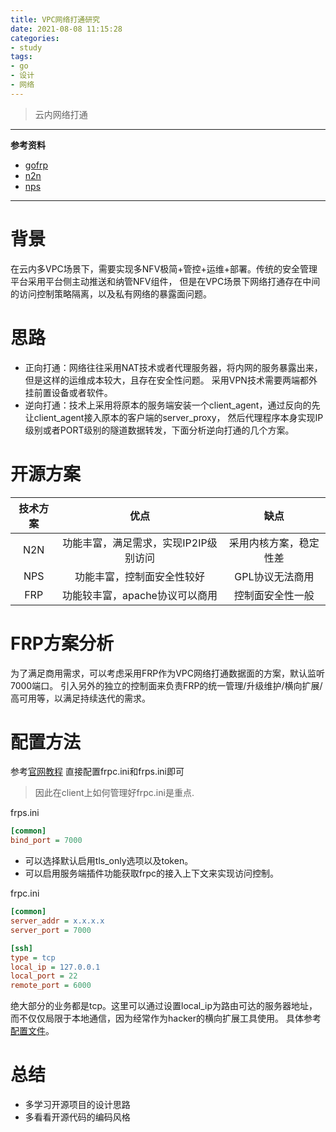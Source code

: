 ```yaml
---
title: VPC网络打通研究
date: 2021-08-08 11:15:28
categories:
- study
tags:
- go
- 设计
- 网络
---
```


> 云内网络打通

<!--more-->
--- 
**参考资料**
- [gofrp](https://gofrp.org/docs/ "frp")
- [n2n](https://github.com/ntop/n2n "n2n")
- [nps](https://github.com/ehang-io/nps/blob/master/README_zh.md "nps")
---

# 背景

在云内多VPC场景下，需要实现多NFV极简+管控+运维+部署。传统的安全管理平台采用平台侧主动推送和纳管NFV组件， 但是在VPC场景下网络打通存在中间的访问控制策略隔离，以及私有网络的暴露面问题。

# 思路
- 正向打通：网络往往采用NAT技术或者代理服务器，将内网的服务暴露出来，但是这样的运维成本较大，且存在安全性问题。 采用VPN技术需要两端都外挂前置设备或者软件。
- 逆向打通：技术上采用将原本的服务端安装一个client_agent，通过反向的先让client_agent接入原本的客户端的server_proxy， 然后代理程序本身实现IP级别或者PORT级别的隧道数据转发，下面分析逆向打通的几个方案。


# 开源方案

| 技术方案 | 优点 | 缺点 |
| :-----:| :----: | :----: |
| N2N |功能丰富，满足需求，实现IP2IP级别访问  | 采用内核方案，稳定性差  |
| NPS | 功能丰富，控制面安全性较好 | GPL协议无法商用 |
| FRP | 功能较丰富，apache协议可以商用| 控制面安全性一般 | 

# FRP方案分析

为了满足商用需求，可以考虑采用FRP作为VPC网络打通数据面的方案，默认监听7000端口。
引入另外的独立的控制面来负责FRP的统一管理/升级维护/横向扩展/高可用等，以满足持续迭代的需求。

# 配置方法
参考[官网教程](https://gofrp.org/docs/examples/ssh/ "示例") 直接配置frpc.ini和frps.ini即可
> 因此在client上如何管理好frpc.ini是重点.

frps.ini
```ini
[common]
bind_port = 7000
```
- 可以选择默认启用tls_only选项以及token。
- 可以启用服务端插件功能获取frpc的接入上下文来实现访问控制。

frpc.ini 
```ini
[common]
server_addr = x.x.x.x
server_port = 7000

[ssh]
type = tcp
local_ip = 127.0.0.1
local_port = 22
remote_port = 6000
```
绝大部分的业务都是tcp。这里可以通过设置local_ip为路由可达的服务器地址，而不仅仅局限于本地通信，因为经常作为hacker的横向扩展工具使用。 具体参考[配置文件](https://gofrp.org/docs/reference/ "配置")。

# 总结
- 多学习开源项目的设计思路
- 多看看开源代码的编码风格

